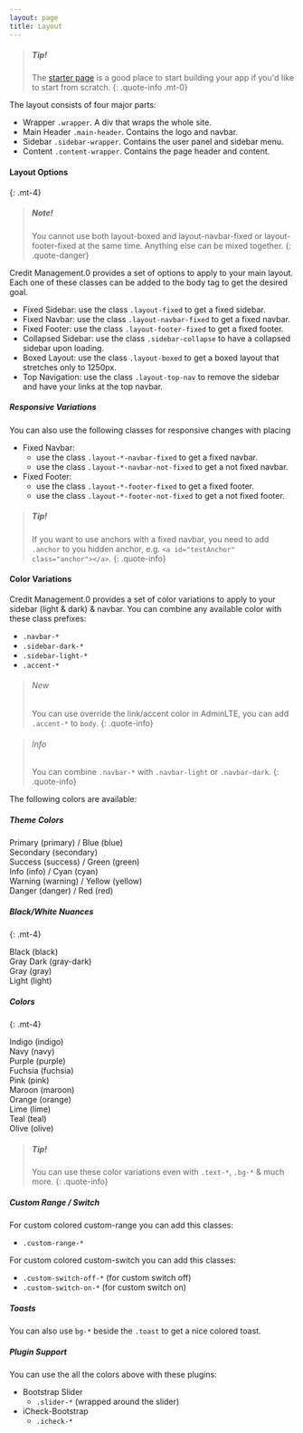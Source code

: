 ```yaml
---
layout: page
title: Layout
---
```


> ##### Tip!
> The [starter page](https://adminlte.io/themes/v3/starter.html) is a good place to start building your app if you'd like to start from scratch.
{: .quote-info .mt-0}

The layout consists of four major parts:
- Wrapper `.wrapper`. A div that wraps the whole site.
- Main Header `.main-header`. Contains the logo and navbar.
- Sidebar `.sidebar-wrapper`. Contains the user panel and sidebar menu.
- Content `.content-wrapper`. Contains the page header and content.

#### Layout Options
{: .mt-4}

> ##### Note!
> You cannot use both layout-boxed and layout-navbar-fixed or layout-footer-fixed at the same time. Anything else can be mixed together.
{: .quote-danger}

Credit Management.0 provides a set of options to apply to your main layout. Each one of these classes can be added to the body tag to get the desired goal.


- Fixed Sidebar: use the class `.layout-fixed` to get a fixed sidebar.
- Fixed Navbar: use the class `.layout-navbar-fixed` to get a fixed navbar.
- Fixed Footer: use the class `.layout-footer-fixed` to get a fixed footer.
- Collapsed Sidebar: use the class `.sidebar-collapse` to have a collapsed sidebar upon loading.
- Boxed Layout: use the class `.layout-boxed` to get a boxed layout that stretches only to 1250px.
- Top Navigation: use the class `.layout-top-nav` to remove the sidebar and have your links at the top navbar.


##### Responsive Variations
You can also use the following classes for responsive changes with placing 
- Fixed Navbar: 
  - use the class `.layout-*-navbar-fixed` to get a fixed navbar.
  - use the class `.layout-*-navbar-not-fixed` to get a not fixed navbar.
- Fixed Footer: 
  - use the class `.layout-*-footer-fixed` to get a fixed footer.
  - use the class `.layout-*-footer-not-fixed` to get a not fixed footer.

> ##### Tip!
> If you want to use anchors with a fixed navbar, you need to add `.anchor` to you hidden anchor, e.g. `<a id="testAnchor" class="anchor"></a>`.
{: .quote-info}


#### Color Variations

Credit Management.0 provides a set of color variations to apply to your sidebar (light & dark) & navbar. You can combine any available color with these class prefixes:

- `.navbar-*`
- `.sidebar-dark-*`
- `.sidebar-light-*`
- `.accent-*`

> ###### New
> You can use override the link/accent color in AdminLTE, you can add `.accent-*` to `body`.
{: .quote-info}

> ###### Info
> You can combine `.navbar-*` with `.navbar-light` or `.navbar-dark`.
{: .quote-info}

The following colors are available:

##### Theme Colors
<div class="row">
  <div class="col-sm-4 col-lg-3 p-3 bg-primary"> Primary (primary) / Blue (blue)</div>
  <div class="col-sm-4 col-lg-3 p-3 bg-secondary"> Secondary (secondary)</div>
  <div class="col-sm-4 col-lg-3 p-3 bg-success"> Success (success) / Green (green)</div>
  <div class="col-sm-4 col-lg-3 p-3 bg-info"> Info (info) / Cyan (cyan)</div>
  <div class="col-sm-4 col-lg-3 p-3 bg-warning"> Warning (warning) / Yellow (yellow)</div>
  <div class="col-sm-4 col-lg-3 p-3 bg-danger"> Danger (danger) / Red (red)</div>
</div>

##### Black/White Nuances
{: .mt-4}
<div class="row">
  <div class="col-sm-4 col-lg-3 p-3 bg-black"> Black (black)</div>
  <div class="col-sm-4 col-lg-3 p-3 bg-gray-dark"> Gray Dark (gray-dark)</div>
  <div class="col-sm-4 col-lg-3 p-3 bg-gray"> Gray (gray)</div>
  <div class="col-sm-4 col-lg-3 p-3 bg-light"> Light (light)</div>
</div>

##### Colors
{: .mt-4}
<div class="row">
  <div class="col-sm-4 col-lg-3 p-3 bg-indigo"> Indigo (indigo)</div>
  <div class="col-sm-4 col-lg-3 p-3 bg-navy"> Navy (navy)</div>
  <div class="col-sm-4 col-lg-3 p-3 bg-purple"> Purple (purple)</div>
  <div class="col-sm-4 col-lg-3 p-3 bg-fuchsia"> Fuchsia (fuchsia)</div>
  <div class="col-sm-4 col-lg-3 p-3 bg-pink"> Pink (pink)</div>
  <div class="col-sm-4 col-lg-3 p-3 bg-maroon"> Maroon (maroon)</div>
  <div class="col-sm-4 col-lg-3 p-3 bg-orange"> Orange (orange)</div>
  <div class="col-sm-4 col-lg-3 p-3 bg-lime"> Lime (lime)</div>
  <div class="col-sm-4 col-lg-3 p-3 bg-teal"> Teal (teal)</div>
  <div class="col-sm-4 col-lg-3 p-3 bg-olive"> Olive (olive)</div>
</div>

> ##### Tip!
> You can use these color variations even with `.text-*`, `.bg-*` & much more.
{: .quote-info}


##### Custom Range / Switch
For custom colored custom-range you can add this classes:
- `.custom-range-*`

For custom colored custom-switch you can add this classes:
- `.custom-switch-off-*` (for custom switch off)
- `.custom-switch-on-*` (for custom switch on)

##### Toasts
You can also use `bg-*` beside the `.toast` to get a nice colored toast.

##### Plugin Support
You can use the all the colors above with these plugins:
- Bootstrap Slider
  - `.slider-*` (wrapped around the slider)
- iCheck-Bootstrap
  - `.icheck-*`

